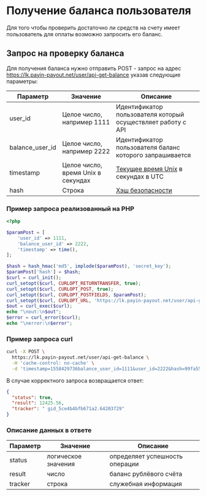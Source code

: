# Получение баланса пользователя

Для того чтобы проверить достаточно ли средств на счету имеет пользователь для оплаты возможно
запросить его баланс.  

## Запрос на проверку баланса

Для получения баланса нужно отправить POST - запрос на адрес
https://lk.payin-payout.net/user/api-get-balance указав следующие параметры:

|Параметр|Значение|Описание|
|---|---|---|
|user_id   |Целое число, например 1111   |Идентификатор пользователя который осуществляет работу с API   |
|balance_user_id   |Целое число, например 2222   |Идентификатор пользователя баланс которого запрашивается  |
|timestamp   | Целое число, время Unix в секундах | [Текущее время Unix](calculate-hash.md#Метка-текущего-времени-в-параметрах) в секундах в UTC |
|hash   |Строка   |[Хэш безопасности](calculate-hash.md)   |

### Пример запроса реализованный на PHP

```php
<?php

$paramPost = [
    'user_id' => 1111,
    'balance_user_id' => 2222,
    'timestamp' => time(),
];

$hash = hash_hmac('md5', implode($paramPost), 'secret_key');
$paramPost['hash'] = $hash;
$curl = curl_init();
curl_setopt($curl, CURLOPT_RETURNTRANSFER, true);
curl_setopt($curl, CURLOPT_POST, true);
curl_setopt($curl, CURLOPT_POSTFIELDS, $paramPost);
curl_setopt($curl, CURLOPT_URL, 'https://lk.payin-payout.net/user/api-get-balance');
$out = curl_exec($curl);
echo "\nout:\n$out";
$error = curl_error($curl);
echo "\nerror:\n$error";

```

### Пример запроса curl

```bash
curl -X POST \
  https://lk.payin-payout.net/user/api-get-balance \
  -H 'cache-control: no-cache' \
  -d 'timestamp=1558429736balance_user_id=1111&user_id=2222&hash=99fa556d7082890be0da33144249e3f8'
```

В случае корректного запроса возвращается ответ:

```json
{
  "status": true,
  "result": 12425.56,
  "tracker": " gid_5ce4b4bfb671a2.64203729"
}
```

### Описание данных в ответе

|Параметр|Значение|Описание|
|---|---|---|
|status   | логическое значения   |определяет успешность операции  |
|result   |число  |баланс рублёвого счёта |
|tracker   |строка   |служебная информация   |

 